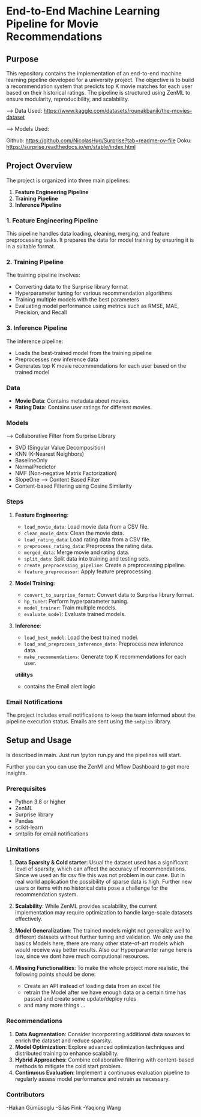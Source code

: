# End-to-End Machine Learning Pipeline for Movie Recommendations

## Purpose
This repository contains the implementation of an end-to-end machine learning pipeline developed for a university project. The objective is to build a recommendation system that predicts top K movie matches for each user based on their historical ratings. The pipeline is structured using ZenML to ensure modularity, reproducibility, and scalability.

--> Data Used: https://www.kaggle.com/datasets/rounakbanik/the-movies-dataset


--> Models Used: 

  Github:  https://github.com/NicolasHug/Surprise?tab=readme-ov-file
  Doku:    https://surprise.readthedocs.io/en/stable/index.html


## Project Overview
The project is organized into three main pipelines:

1. **Feature Engineering Pipeline**
2. **Training Pipeline**
3. **Inference Pipeline**

### 1. Feature Engineering Pipeline
This pipeline handles data loading, cleaning, merging, and feature preprocessing tasks. It prepares the data for model training by ensuring it is in a suitable format.

### 2. Training Pipeline
The training pipeline involves:
- Converting data to the Surprise library format
- Hyperparameter tuning for various recommendation algorithms
- Training multiple models with the best parameters
- Evaluating model performance using metrics such as RMSE, MAE, Precision, and Recall

### 3. Inference Pipeline
The inference pipeline:
- Loads the best-trained model from the training pipeline
- Preprocesses new inference data
- Generates top K movie recommendations for each user based on the trained model


### Data

- **Movie Data**: Contains metadata about movies.
- **Rating Data**: Contains user ratings for different movies.


### Models

--> Collaborative Filter from Surprise Library
- SVD (Singular Value Decomposition)
- KNN (K-Nearest Neighbors)
- BaselineOnly
- NormalPredictor
- NMF (Non-negative Matrix Factorization)
- SlopeOne
--> Content Based Filter
- Content-based Filtering using Cosine Similarity

### Steps


1. **Feature Engineering**:
   - `load_movie_data`: Load movie data from a CSV file.
   - `clean_movie_data`: Clean the movie data.
   - `load_rating_data`: Load rating data from a CSV file.
   - `preprocess_rating_data`: Preprocess the rating data.
   - `merged_data`: Merge movie and rating data.
   - `split_data`: Split data into training and testing sets.
   - `create_preprocessing_pipeline`: Create a preprocessing pipeline.
   - `feature_preprocessor`: Apply feature preprocessing.

2. **Model Training**:
   - `convert_to_surprise_format`: Convert data to Surprise library format.
   - `hp_tuner`: Perform hyperparameter tuning.
   - `model_trainer`: Train multiple models.
   - `evaluate_model`: Evaluate trained models.

3. **Inference**:
   - `load_best_model`: Load the best trained model.
   - `load_and_preprocess_inference_data`: Preprocess new inference data.
   - `make_recommendations`: Generate top K recommendations for each user.

   **utilitys**
   - contains the Email alert logic

### Email Notifications

The project includes email notifications to keep the team informed about the pipeline execution status. Emails are sent using the `smtplib` library.

## Setup and Usage

Is described in main. Just run !pyton run.py and the pipelines will start. 

Further you can you can use the ZenMl and Mflow Dashboard to got more insights. 



### Prerequisites

- Python 3.8 or higher
- ZenML
- Surprise library
- Pandas
- scikit-learn
- smtplib for email notifications

### Limitations
1. **Data Sparsity & Cold starter**: Usual the dataset used has a significant level of sparsity, which can affect the accuracy of recommendations. Since we used an fix csv file this was not problem in our case. But in real world application the possibility of sparse data is high. Further new users or items with no historical data pose a challenge for the recommendation system.
2. **Scalability**: While ZenML provides scalability, the current implementation may require optimization to handle large-scale datasets effectively.
3. **Model Generalization**: The trained models might not generalize well to different datasets without further tuning and validation. We only use the basics Models here, there are many other state-of-art models which would receive way better results. Also our Hyperparamter range here is low, since we dont have much computional resources.

4. **Missing Functionalities**: To make the whole project more realistic, the following points should be done:

    - Create an API instead of loading data from an excel file
    - retrain the Model after we have enough data or a certain time has passed and create some update/deploy rules
    - and many more things
    ...


### Recommendations
1. **Data Augmentation**: Consider incorporating additional data sources to enrich the dataset and reduce sparsity.
2. **Model Optimization**: Explore advanced optimization techniques and distributed training to enhance scalability.
3. **Hybrid Approaches**: Combine collaborative filtering with content-based methods to mitigate the cold start problem.
4. **Continuous Evaluation**: Implement a continuous evaluation pipeline to regularly assess model performance and retrain as necessary.


### Contributors
   -Hakan Gümüsoglu
   -Silas Fink
   -Yaqiong Wang

